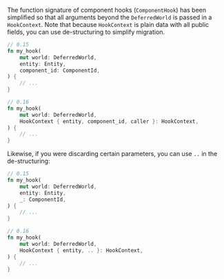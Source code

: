 The function signature of component hooks (`ComponentHook`) has been simplified so that all arguments beyond the `DeferredWorld` is passed in a `HookContext`. Note that because `HookContext` is plain data with all public fields, you can use de-structuring to simplify migration.

```rust
// 0.15
fn my_hook(
    mut world: DeferredWorld,
    entity: Entity,
    component_id: ComponentId,
) {
    // ...
}

// 0.16
fn my_hook(
    mut world: DeferredWorld,
    HookContext { entity, component_id, caller }: HookContext,
) {
    // ...
}
```

Likewise, if you were discarding certain parameters, you can use `..` in the de-structuring:

```rust
// 0.15
fn my_hook(
    mut world: DeferredWorld,
    entity: Entity,
    _: ComponentId,
) {
    // ...
}

// 0.16
fn my_hook(
    mut world: DeferredWorld,
    HookContext { entity, .. }: HookContext,
) {
    // ...
}
```
